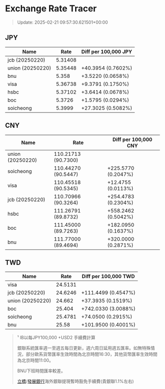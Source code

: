 # Exchange Rate Tracer

> Update: 2025-02-21 09:57:30.621501+00:00

## JPY

| Name             |    Rate | Diff per 100,000 JPY   |
|------------------|---------|------------------------|
| jcb (20250220)   | 5.31408 |                        |
| union (20250220) | 5.35448 | +40.3954 (0.7602%)     |
| bnu              | 5.358   | +3.5220 (0.0658%)      |
| visa             | 5.36738 | +9.3791 (0.1750%)      |
| hsbc             | 5.37102 | +3.6414 (0.0678%)      |
| boc              | 5.3726  | +1.5795 (0.0294%)      |
| soicheong        | 5.3999  | +27.3025 (0.5082%)     |

## CNY

| Name             | Rate                | Diff per 100,000 CNY   |
|------------------|---------------------|------------------------|
| union (20250220) | 110.21713	(90.7300) |                        |
| soicheong        | 110.44270	(90.5447) | +225.5770 (0.2047%)    |
| visa             | 110.45518	(90.5345) | +12.4755 (0.0113%)     |
| jcb (20250220)   | 110.70966	(90.3264) | +254.4783 (0.2304%)    |
| hsbc             | 111.26791	(89.8732) | +558.2462 (0.5042%)    |
| boc              | 111.45000	(89.7263) | +182.0950 (0.1637%)    |
| bnu              | 111.77000	(89.4694) | +320.0000 (0.2871%)    |

## TWD

| Name             |    Rate | Diff per 100,000 TWD   |
|------------------|---------|------------------------|
| visa             | 24.5131 |                        |
| jcb (20250220)   | 24.6246 | +111.4499 (0.4547%)    |
| union (20250220) | 24.662  | +37.3935 (0.1519%)     |
| boc              | 25.404  | +742.0330 (3.0088%)    |
| soicheong        | 25.4781 | +74.0500 (0.2915%)     |
| bnu              | 25.58   | +101.9500 (0.4001%)    |


> ¹ IB以每JPY100,000 +USD2 手續費計算
>
> 銀聯系統匯率週一至週五每日更新，週六周日延用週五匯率。如無特殊情況，部分歐系貨幣匯率生效時間為北京時間16:30，其他貨幣匯率生效時間為北京時間11:00。
>
> BNU下班時間匯率較差。
>
> [立橋](https://www.wlbank.com.mo/uploads/ueditor/file/20181211/1544536513900230.pdf)/[發展銀行](https://www.mdb.com.mo/Service_Charges_20230728.pdf)海外銀聯提現暫時豁免手續費(貴銀聯1.1%左右)

